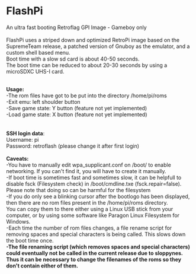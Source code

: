 # FlashPi
 An ultra fast booting Retroflag GPI Image - Gameboy only<br><br>
FlashPi uses a striped down and optimized RetroPi image based on the SupremeTeam release, a patched version of Gnuboy as the emulator, and a custom shell based menu.<br>
Boot time with a slow sd card is about 40-50 seconds.<br>
The boot time can be reduced to about 20-30 seconds by using a microSDXC UHS-I card.<br><br>

<b>Usage:</b> <br>
-The rom files have got to be put into the directory /home/pi/roms<br>
-Exit emu: left shoulder button<br>
-Save game state: Y button (feature not yet implemented)<br>
-Load game state: X button (feature not yet implemented)<br>
<br><br>
<b>SSH login data</b>:<br>
Username: pi<br>
Password: retroflash (please change it after first login)<br>
<br>
<b>Caveats:</b><br>
-You have to manually edit wpa_supplicant.conf on /boot/ to enable networking. If you can't find it, you will have to create it manually.<br>
-If boot time is sometimes fast and sometimes slow, it can be helpfull to disable  fsck (Filesystem check) in /boot/cmdline.txe (fsck.repair=false). Please note that doing so can be harmful for the filesystem<br>
-If you do only see a blinking cursor after the bootlogo has been displayed, then there are no rom files present in the /home/pi/roms directory.<br>
 You can copy them to there either using a Linux USB stick from your computer, or by using some software like Paragon Linux Filesystem for Windows.<br>
-Each time the number of rom files changes, a file rename script for removing spaces and special characters is being called. This slows down the boot time once.<br>
 <b>-The file renaming script (which removes spaces and special characters) could eventually not be called in the current release due to sloppynes. Thus it can be necessary to change the filenames of the roms so they don't contain either of them.</b>
